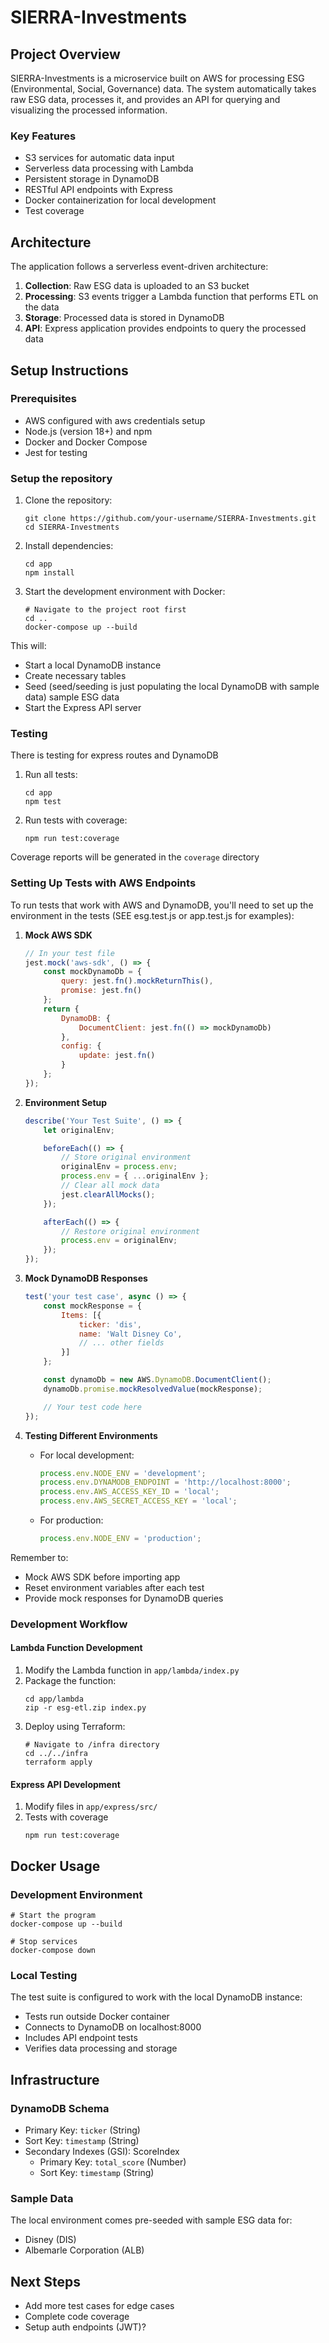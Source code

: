 # SIERRA-Investments

## Project Overview
SIERRA-Investments is a microservice built on AWS for processing ESG (Environmental, Social, Governance) data. The system automatically takes raw ESG data, processes it, and provides an API for querying and visualizing the processed information.

### Key Features
- S3 services for automatic data input
- Serverless data processing with Lambda
- Persistent storage in DynamoDB
- RESTful API endpoints with Express
- Docker containerization for local development
- Test coverage

## Architecture
The application follows a serverless event-driven architecture:
1. **Collection**: Raw ESG data is uploaded to an S3 bucket
2. **Processing**: S3 events trigger a Lambda function that performs ETL on the data
3. **Storage**: Processed data is stored in DynamoDB
4. **API**: Express application provides endpoints to query the processed data

## Setup Instructions

### Prerequisites
- AWS configured with aws credentials setup
- Node.js (version 18+) and npm
- Docker and Docker Compose
- Jest for testing

### Setup the repository

1. Clone the repository:
   ```
   git clone https://github.com/your-username/SIERRA-Investments.git
   cd SIERRA-Investments
   ```

2. Install dependencies:
   ```
   cd app
   npm install
   ```

3. Start the development environment with Docker:
   ```
   # Navigate to the project root first
   cd .. 
   docker-compose up --build
   ```

This will:
- Start a local DynamoDB instance
- Create necessary tables
- Seed (seed/seeding is just populating the local DynamoDB with sample data) sample ESG data
- Start the Express API server

### Testing

There is testing for express routes and DynamoDB

1. Run all tests:
   ```
   cd app
   npm test
   ```

2. Run tests with coverage:
   ```
   npm run test:coverage
   ```

Coverage reports will be generated in the `coverage` directory

### Setting Up Tests with AWS Endpoints

To run tests that work with AWS and DynamoDB, you'll need to set up the environment in the tests (SEE esg.test.js or app.test.js for examples):

1. **Mock AWS SDK**
   ```javascript
   // In your test file
   jest.mock('aws-sdk', () => {
       const mockDynamoDb = {
           query: jest.fn().mockReturnThis(),
           promise: jest.fn()
       };
       return {
           DynamoDB: {
               DocumentClient: jest.fn(() => mockDynamoDb)
           },
           config: {
               update: jest.fn()
           }
       };
   });
   ```

2. **Environment Setup**
   ```javascript
   describe('Your Test Suite', () => {
       let originalEnv;

       beforeEach(() => {
           // Store original environment
           originalEnv = process.env;
           process.env = { ...originalEnv };
           // Clear all mock data
           jest.clearAllMocks();
       });

       afterEach(() => {
           // Restore original environment
           process.env = originalEnv;
       });
   });
   ```

3. **Mock DynamoDB Responses**
   ```javascript
   test('your test case', async () => {
       const mockResponse = {
           Items: [{
               ticker: 'dis',
               name: 'Walt Disney Co',
               // ... other fields
           }]
       };

       const dynamoDb = new AWS.DynamoDB.DocumentClient();
       dynamoDb.promise.mockResolvedValue(mockResponse);

       // Your test code here
   });
   ```

4. **Testing Different Environments**
   - For local development:
     ```javascript
     process.env.NODE_ENV = 'development';
     process.env.DYNAMODB_ENDPOINT = 'http://localhost:8000';
     process.env.AWS_ACCESS_KEY_ID = 'local';
     process.env.AWS_SECRET_ACCESS_KEY = 'local';
     ```
   - For production:
     ```javascript
     process.env.NODE_ENV = 'production';
     ```

Remember to:
- Mock AWS SDK before importing app
- Reset environment variables after each test
- Provide mock responses for DynamoDB queries

### Development Workflow

#### Lambda Function Development
1. Modify the Lambda function in `app/lambda/index.py`
2. Package the function:
   ```
   cd app/lambda
   zip -r esg-etl.zip index.py
   ```
3. Deploy using Terraform:
   ```
   # Navigate to /infra directory
   cd ../../infra
   terraform apply
   ```

#### Express API Development
1. Modify files in `app/express/src/`
2. Tests with coverage
   ```
   npm run test:coverage
   ```

## Docker Usage

### Development Environment
```
# Start the program
docker-compose up --build

# Stop services
docker-compose down
```

### Local Testing
The test suite is configured to work with the local DynamoDB instance:
- Tests run outside Docker container
- Connects to DynamoDB on localhost:8000
- Includes API endpoint tests
- Verifies data processing and storage

## Infrastructure

### DynamoDB Schema
- Primary Key: `ticker` (String)
- Sort Key: `timestamp` (String)
- Secondary Indexes (GSI): ScoreIndex
  - Primary Key: `total_score` (Number)
  - Sort Key: `timestamp` (String)

### Sample Data
The local environment comes pre-seeded with sample ESG data for:
- Disney (DIS)
- Albemarle Corporation (ALB)

## Next Steps
- Add more test cases for edge cases
- Complete code coverage
- Setup auth endpoints (JWT)?


